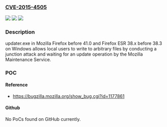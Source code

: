 ### [CVE-2015-4505](https://cve.mitre.org/cgi-bin/cvename.cgi?name=CVE-2015-4505)
![](https://img.shields.io/static/v1?label=Product&message=n%2Fa&color=blue)
![](https://img.shields.io/static/v1?label=Version&message=n%2Fa&color=blue)
![](https://img.shields.io/static/v1?label=Vulnerability&message=n%2Fa&color=brighgreen)

### Description

updater.exe in Mozilla Firefox before 41.0 and Firefox ESR 38.x before 38.3 on Windows allows local users to write to arbitrary files by conducting a junction attack and waiting for an update operation by the Mozilla Maintenance Service.

### POC

#### Reference
- https://bugzilla.mozilla.org/show_bug.cgi?id=1177861

#### Github
No PoCs found on GitHub currently.

